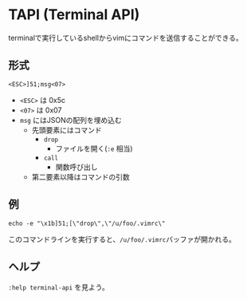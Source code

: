 # TAPI (Terminal API)

terminalで実行しているshellからvimにコマンドを送信することができる。

## 形式

`<ESC>]51;msg<07>`

- `<ESC>` は 0x5c
- `<07>` は 0x07
- `msg` にはJSONの配列を埋め込む
    - 先頭要素にはコマンド
        - `drop`
            - ファイルを開く(`:e` 相当)
        - `call`
            - 関数呼び出し
    - 第二要素以降はコマンドの引数

## 例

```shell
echo -e "\x1b]51;[\"drop\",\"/u/foo/.vimrc\"
```

このコマンドラインを実行すると、`/u/foo/.vimrc`バッファが開かれる。

## ヘルプ

`:help terminal-api` を見よう。
